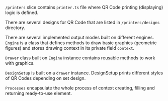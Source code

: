 ```/printers``` slice contains ```printer.ts``` file where QR Code printing (displaying) logic is defined.

There are several designs for QR Code that are listed in ```/printers/designs``` directory.

There are several implemented output modes built on different engines. ```Engine``` is a class that defines methods to draw basic graphics (geometric figures) and stores drawing context in its private field ```context```. 

```Drawer``` class built on ```Engine``` instance contains reusable methods to work with graphics.

```DesignSetup``` is built on a ```drawer``` instance. DesignSetup prints different styles of QR Codes depending on set design.

```Processes``` encapsulate the whole process of context creating, filling and returning ready-to-use element.
